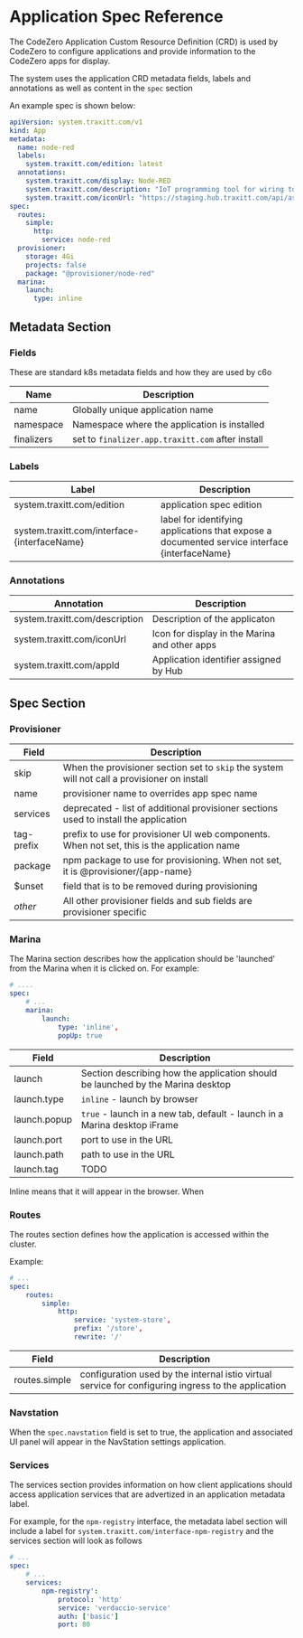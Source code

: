 # Application Spec Reference

The CodeZero Application Custom Resource Definition (CRD) is used by CodeZero to configure applications and provide information to the CodeZero apps for display.

The system uses the application CRD metadata fields, labels and annotations as well as content in the `spec` section

An example spec is shown below:

```yaml
apiVersion: system.traxitt.com/v1
kind: App
metadata:
  name: node-red
  labels:
    system.traxitt.com/edition: latest
  annotations:
    system.traxitt.com/display: Node-RED
    system.traxitt.com/description: "IoT programming tool for wiring together hardware devices, APIs and online services."
    system.traxitt.com/iconUrl: "https://staging.hub.traxitt.com/api/assets/apps/01E8Q6AARJG3Q6XWEVDD7FYZ9V/icon"
spec:
  routes:
    simple:
      http:
        service: node-red
  provisioner:
    storage: 4Gi
    projects: false
    package: "@provisioner/node-red"
  marina:
    launch:
      type: inline
```

## Metadata Section

### Fields

These are standard k8s metadata fields and how they are used by c6o

| Name      | Description                                  |
|-----------|----------------------------------------------|
| name      | Globally unique application name             |
| namespace | Namespace where the application is installed |
| finalizers | set to `finalizer.app.traxitt.com` after install |

### Labels

| Label                          | Description                                   |
|--------------------------------|-----------------------------------------------|
| system.traxitt.com/edition     | application spec edition                      |
| system.traxitt.com/interface-{interfaceName} | label for identifying applications that expose a documented service interface {interfaceName} |

### Annotations

| Annotation                     | Description |
|--------------------------------|-----------------------------------------------|
| system.traxitt.com/description | Description of the applicaton                 |
| system.traxitt.com/iconUrl     | Icon for display in the Marina and other apps |
| system.traxitt.com/appId | Application identifier assigned by Hub |


## Spec Section

### Provisioner

| Field | Description |
|-------|-----------------------------------------------|
| skip | When the provisioner section set to `skip` the system will not call a provisioner on install |
| name | provisioner name to overrides app spec name |
| services | deprecated - list of additional provisioner sections used to install the application |
| tag-prefix | prefix to use for provisioner UI web components.  When not set, this is the application name |
| package | npm package to use for provisioning.  When not set, it is @provisioner/{app-name} |
| $unset | field that is to be removed during provisioning |
| *other* | All other provisioner fields and sub fields are provisioner specific |

### Marina

The Marina section describes how the application should be 'launched' from the Marina when it is clicked on.  For example:

```yaml
# ....
spec:
    # ...
    marina:
        launch:
            type: 'inline',
            popUp: true
```

| Field | Description |
|-------|-----------------------------------------------|
| launch | Section describing how the application should be launched by the Marina desktop |
| launch.type | `inline` - launch by browser |
| launch.popup | `true` - launch in a new tab, default - launch in a Marina desktop iFrame |
| launch.port | port to use in the URL |
| launch.path | path to use in the URL |
| launch.tag | TODO |

Inline means that it will appear in the browser.  When 

### Routes

The routes section defines how the application is accessed within the cluster.

Example:

```yaml
# ...
spec:
    routes:
        simple:
            http:
                service: 'system-store',
                prefix: '/store',
                rewrite: '/'
```

| Field | Description |
|-------|-----------------------------------------------|
| routes.simple | configuration used by the internal istio virtual service for configuring ingress to the application |

### Navstation

When the `spec.navstation` field is set to true, the application and associated UI panel will appear in the NavStation settings application.

### Services

The services section provides information on how client applications should access application services that are advertized in an application metadata label.

For example, for the `npm-registry` interface, the metadata label section will include a label for `system.traxitt.com/interface-npm-registry` and the services section will look as follows

```yaml
# ...
spec:
    # ...
    services:
        npm-registry':
            protocol: 'http'
            service: 'verdaccio-service'
            auth: ['basic']
            port: 80
```

